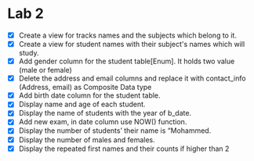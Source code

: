 # 		               Lab 2



- [x] Create a view for tracks names and the subjects which belong to it.
- [x] Create a view for student names with their subject's names
  which will study.
- [x] Add gender column for the student table[Enum]. It holds two
  value (male or female)
- [x] Delete the address and email columns and replace it with
  contact_info (Address, email) as Composite Data type
- [x] Add birth date column for the student table.
- [x] Display name and age of each student.
- [x] Display the name of students with the year of b_date.
- [x] Add new exam, in date column use NOW() function.
- [x] Display the number of students’ their name is “Mohammed.
- [x] Display the number of males and females.
- [x] Display the repeated first names and their counts if
  higher than 2